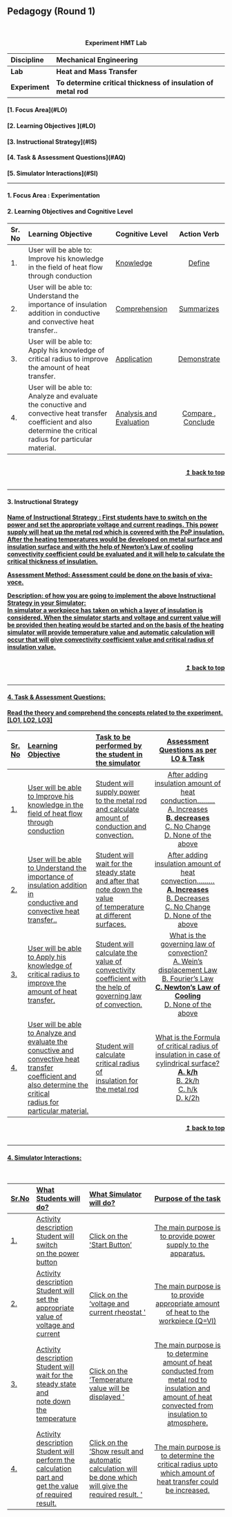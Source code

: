 ## Pedagogy (Round 1)
<p align="center">

<br>
<br>
<b> Experiment HMT Lab  <a name="top"></a> <br>
</p>

<b>Discipline | <b> Mechanical Engineering
:--|:--|
<b> Lab | <b> Heat and Mass Transfer
<b> Experiment|     <b>  To determine critical thickness of insulation of metal rod


<h4> [1. Focus Area](#LO)
<h4> [2. Learning Objectives ](#LO)
<h4> [3. Instructional Strategy](#IS)
<h4> [4. Task & Assessment Questions](#AQ)
<h4> [5. Simulator Interactions](#SI)
<hr>

<a name="LO"></a>
#### 1. Focus Area : Experimentation

#### 2. Learning Objectives and Cognitive Level


Sr. No |	Learning Objective	| Cognitive Level | Action Verb
:--|:--|:--|:-:
1.| User will be able to: <br> Improve his knowledge in the field of heat flow  <br> through conduction | [Knowledge](http://vlabs.iitb.ac.in/vlabs-dev/document.php) | [Define](http://vlabs.iitb.ac.in/vlabs-dev/document.php)
2.| User will be able to: <br>Understand the importance of insulation addition in conductive and convective heat  <br> transfer.. | [Comprehension](http://vlabs.iitb.ac.in/vlabs-dev/document.php) | [Summarizes](http://vlabs.iitb.ac.in/vlabs-dev/document.php)
3.| User will be able to: <br>Apply his knowledge of critical radius to improve the amount of heat transfer. | [Application](http://vlabs.iitb.ac.in/vlabs-dev/document.php) | [Demonstrate](http://vlabs.iitb.ac.in/vlabs-dev/document.php)
4.| User will be able to: <br>Analyze and evaluate the conuctive and convective heat transfer coefficient and also determine the critical radius for particular material. | [Analysis and Evaluation](http://vlabs.iitb.ac.in/vlabs-dev/document.php) | [Compare , Conclude](http://vlabs.iitb.ac.in/vlabs-dev/document.php)


<br/>
<div align="right">
    <b><a href="#top">↥ back to top</a></b>
</div>
<br/>
<hr>

<a name="IS"></a>
#### 3. Instructional Strategy

<u> <b>Name of Instructional Strategy  : </b> First students have to switch on the power and set the appropriate voltage and current readings. This power supply will heat up the metal rod which is covered with the PoP insulation. After the heating temperatures would be developed on metal surface and insulation surface and with the help of Newton’s Law of cooling convectivity coefficient could be evaluated and it will help to calculate the critical thickness of insulation.
    
<u> <b>Assessment Method: </b> Assessment could be done on the basis of viva-voce. 

<u> <b>Description: </b> of how you are going to implement the above Instructional Strategy in your Simulator: </u>
<br>
 In simulator a workpiece has taken on which a layer of insulation is considered. When the simulator starts and voltage and current value will be provided then heating would be started and on the basis of the heating simulator will provide temperature value and automatic calculation will occur that will give convectivity coefficient value and critical radius of insulation value.

<br/>
<div align="right">
    <b><a href="#top">↥ back to top</a></b>
</div>
<br/>
<hr>

<a name="AQ"></a>
#### 4. Task & Assessment Questions:

Read the theory and comprehend the concepts related to the experiment. [LO1, LO2, LO3]
<br>

Sr. No |	Learning Objective	| Task to be performed by <br> the student  in the simulator | Assessment Questions as per LO & Task
:--|:--|:--|:-:
1.| User will be able to Improve his knowledge in the  <br> field of heat flow through conduction | Student will supply power to the metal rod and  calculate amount of <br>  conduction and convection. | After adding insulation amount of heat conduction……… <br> A. Increases <br> <b> B. decreases </b> <br> C. No Change <br> D. None of the above
2.|  User will be able to Understand the importance of insulation addition in  <br> conductive and convective heat transfer.. | Student will wait for the steady state and after that note down the value  <br> of temperature at different surfaces. |   After adding insulation amount of heat convection……… <br> <b> A. Increases </b> <br> B. Decreases <br> C. No Change <br>  D. None of the above
3.| User will be able to Apply his knowledge of critical radius to improve the   <br> amount of heat transfer. | Student will calculate the value of convectivity   <br>coefficient with the help of governing law of convection. | What is the governing law of convection? <br> A. Wein’s displacement Law <br> B. Fourier’s Law <br> <b> C. Newton’s Law of Cooling  </b> <br> D. None of the above 
4.|  User will be able to Analyze and evaluate the conuctive and convective heat transfer coefficient and also determine the critical  <br> radius for particular material. | Student will calculate critical radius of   <br> insulation for the metal rod |  What is the Formula of critical radius of insulation in case of cylindrical surface? <br> <b> A. k/h </b> <br> B. 2k/h <br> C. h/k <br>  D. k/2h  
    
<div align="right">
    <b><a href="#top">↥ back to top</a></b>
</div>
<br/>
<hr>

<a name="SI"></a>

#### 4. Simulator Interactions:
<br>

Sr.No | What Students will do? |	What Simulator will do?	| Purpose of the task
:--|:--|:--|:--:
1.| Activity description <br> Student will switch  <br> on the power button | Click on the  <br> 'Start Button’   | The main purpose is to provide power supply to the apparatus.
2.| Activity description <br> Student will set the appropriate  <br> value of voltage and current | Click on the <br> ‘voltage and current rheostat '   | The main purpose is to provide appropriate amount of heat to the workpiece (Q=VI)
3.| Activity description <br> Student will wait for the steady state and  <br> note down the temperature | Click on the  <br> ‘Temperature value will be displayed '  |The main purpose is to determine amount of heat conducted from metal rod to insulation and amount of heat convected from insulation  to atmosphere.
4.| Activity description <br> Student will perform the calculation part and  <br> get the value of required result. | Click on the <br> ‘Show result and automatic calculation will be done which will give the required result. '  | The main purpose is to determine the critical radius upto which amount of heat transfer could be increased.
